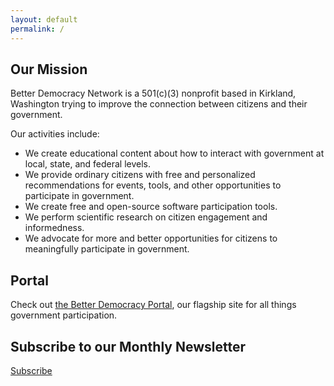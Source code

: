 ```yaml
---
layout: default
permalink: /
---
```


## Our Mission

Better Democracy Network is a 501(c)(3) nonprofit based in Kirkland, Washington trying to improve the connection between citizens and their government.

Our activities include:
<ul>
<li>We create educational content about how to interact with government at local, state, and federal levels.</li>
<li>We provide ordinary citizens with free and personalized recommendations for events, tools, and other opportunities to participate in government.</li>
<li>We create free and open-source software participation tools.</li>
<li>We perform scientific research on citizen engagement and informedness.</li>
<li>We advocate for more and better opportunities for citizens to meaningfully participate in government.</li>
</ul>

## Portal

Check out [the Better Democracy Portal](https://demportal.org), our flagship site for all things government participation.


## Subscribe to our Monthly Newsletter
<a class="button" href="/subscribe">Subscribe</a>


